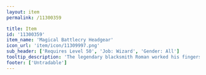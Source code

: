 ```yaml
---
layout: item
permalink: /11300359

title: Item
id: '11300359'
item_name: 'Magical Battlecry Headgear'
icon_url: 'item/icon/11309997.png'
sub_header: ['Requires Level 50', 'Job: Wizard', 'Gender: All']
tooltip_description: 'The legendary blacksmith Roman worked his fingers to the bone creating this hat for Wizards competing in the arena. It''s imbued with a special reagent that helps the wearer resist magic attacks.'
footer: ['Untradable']
---
```

